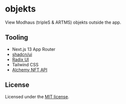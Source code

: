 # objekts

View Modhaus (tripleS & ARTMS) objekts outside the app.

## Tooling

- Next.js 13 App Router
- [shadcn/ui](https://ui.shadcn.com/)
- [Radix UI](https://www.radix-ui.com/)
- Tailwind CSS
- [Alchemy NFT API](https://www.alchemy.com/)


## License

Licensed under the [MIT license](https://github.com/teamreflex/objekts/blob/main/LICENSE.md).
